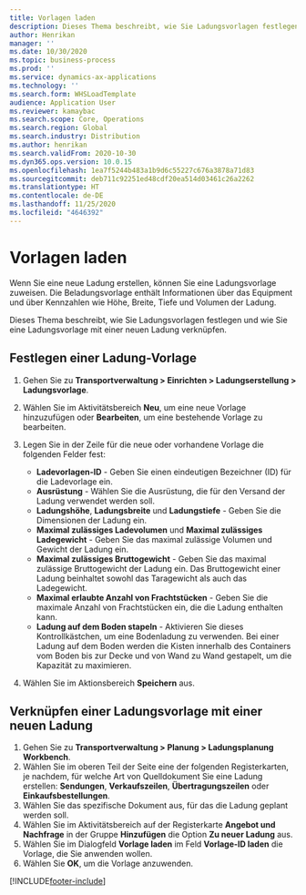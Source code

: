 ```yaml
---
title: Vorlagen laden
description: Dieses Thema beschreibt, wie Sie Ladungsvorlagen festlegen und wie Sie eine Ladungsvorlage mit einer neuen Ladung verknüpfen.
author: Henrikan
manager: ''
ms.date: 10/30/2020
ms.topic: business-process
ms.prod: ''
ms.service: dynamics-ax-applications
ms.technology: ''
ms.search.form: WHSLoadTemplate
audience: Application User
ms.reviewer: kamaybac
ms.search.scope: Core, Operations
ms.search.region: Global
ms.search.industry: Distribution
ms.author: henrikan
ms.search.validFrom: 2020-10-30
ms.dyn365.ops.version: 10.0.15
ms.openlocfilehash: 1ea7f5244b483a1b9d6c55227c676a3878a71d83
ms.sourcegitcommit: deb711c92251ed48cdf20ea514d03461c26a2262
ms.translationtype: HT
ms.contentlocale: de-DE
ms.lasthandoff: 11/25/2020
ms.locfileid: "4646392"
---
```

# <a name="load-templates"></a>Vorlagen laden

Wenn Sie eine neue Ladung erstellen, können Sie eine Ladungsvorlage zuweisen. Die Beladungsvorlage enthält Informationen über das Equipment und über Kennzahlen wie Höhe, Breite, Tiefe und Volumen der Ladung.

Dieses Thema beschreibt, wie Sie Ladungsvorlagen festlegen und wie Sie eine Ladungsvorlage mit einer neuen Ladung verknüpfen.

## <a name="set-up-a-load-template"></a>Festlegen einer Ladung-Vorlage

1. Gehen Sie zu **Transportverwaltung \> Einrichten \> Ladungserstellung \> Ladungsvorlage**.
1. Wählen Sie im Aktivitätsbereich **Neu**, um eine neue Vorlage hinzuzufügen oder **Bearbeiten**, um eine bestehende Vorlage zu bearbeiten.
1. Legen Sie in der Zeile für die neue oder vorhandene Vorlage die folgenden Felder fest:

    - **Ladevorlagen-ID** - Geben Sie einen eindeutigen Bezeichner (ID) für die Ladevorlage ein.
    - **Ausrüstung** - Wählen Sie die Ausrüstung, die für den Versand der Ladung verwendet werden soll.
    - **Ladungshöhe**, **Ladungsbreite** und **Ladungstiefe** - Geben Sie die Dimensionen der Ladung ein.
    - **Maximal zulässiges Ladevolumen** und **Maximal zulässiges Ladegewicht** - Geben Sie das maximal zulässige Volumen und Gewicht der Ladung ein.
    - **Maximal zulässiges Bruttogewicht** - Geben Sie das maximal zulässige Bruttogewicht der Ladung ein. Das Bruttogewicht einer Ladung beinhaltet sowohl das Taragewicht als auch das Ladegewicht.
    - **Maximal erlaubte Anzahl von Frachtstücken** - Geben Sie die maximale Anzahl von Frachtstücken ein, die die Ladung enthalten kann.
    - **Ladung auf dem Boden stapeln** - Aktivieren Sie dieses Kontrollkästchen, um eine Bodenladung zu verwenden. Bei einer Ladung auf dem Boden werden die Kisten innerhalb des Containers vom Boden bis zur Decke und von Wand zu Wand gestapelt, um die Kapazität zu maximieren.

1. Wählen Sie im Aktionsbereich **Speichern** aus.

## <a name="associate-a-load-template-with-a-new-load"></a>Verknüpfen einer Ladungsvorlage mit einer neuen Ladung

1. Gehen Sie zu **Transportverwaltung \> Planung \> Ladungsplanung Workbench**.
1. Wählen Sie im oberen Teil der Seite eine der folgenden Registerkarten, je nachdem, für welche Art von Quelldokument Sie eine Ladung erstellen: **Sendungen**, **Verkaufszeilen**, **Übertragungszeilen** oder **Einkaufsbestellungen**. 
1. Wählen Sie das spezifische Dokument aus, für das die Ladung geplant werden soll.
1. Wählen Sie im Aktivitätsbereich auf der Registerkarte **Angebot und Nachfrage** in der Gruppe **Hinzufügen** die Option **Zu neuer Ladung** aus.
1. Wählen Sie im Dialogfeld **Vorlage laden** im Feld **Vorlage-ID laden** die Vorlage, die Sie anwenden wollen.
1. Wählen Sie **OK**, um die Vorlage anzuwenden.


[!INCLUDE[footer-include](../../../includes/footer-banner.md)]